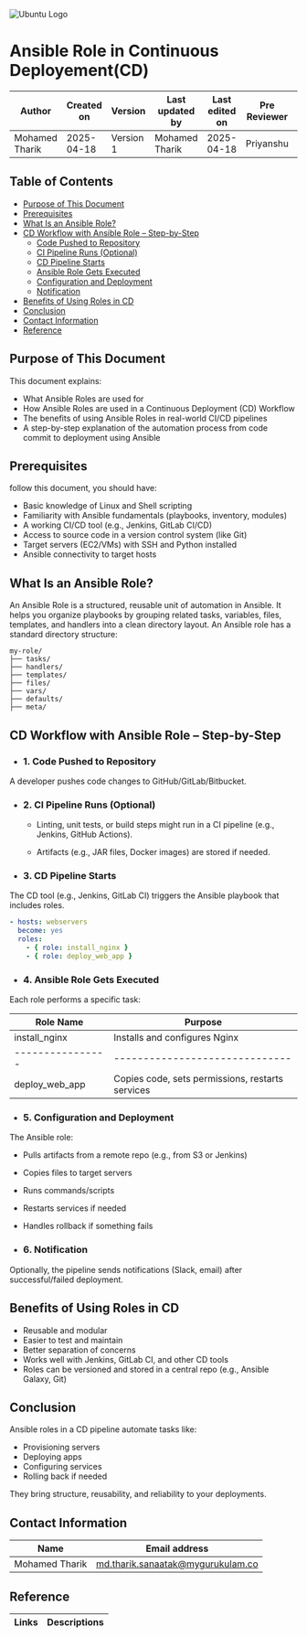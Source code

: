 ![Ubuntu Logo](https://i0.wp.com/blog.knoldus.com/wp-content/uploads/2017/10/ansible_logo.png?fit=1800%2C514&ssl=1)

# **Ansible Role in Continuous Deployement(CD)**

| Author         | Created on     | Version         | Last updated by | Last edited on | Pre Reviewer | L0 Reviewer | L1 Reviewer | L2 Reviewer |
|----------------|----------------|-----------------|-----------------|----------------|---------------|-------------|-------------|-------------|
| Mohamed Tharik | 2025-04-18     |     Version 1         | Mohamed Tharik  | 2025-04-18     |Priyanshu | Khushi | Mukul Joshi|Piyush Upadhyay |

## Table of Contents

- [Purpose of This Document](#purpose-of-this-document)
- [Prerequisites](#prerequisites)
- [What Is an Ansible Role?](#what-is-an-ansible-role)
- [CD Workflow with Ansible Role – Step-by-Step](#cd-workflow-with-ansible-role--step-by-step)
  - [Code Pushed to Repository](#1-code-pushed-to-repository)
  - [CI Pipeline Runs (Optional)](#2-ci-pipeline-runs-optional)
  - [CD Pipeline Starts](#3-cd-pipeline-starts)
  - [Ansible Role Gets Executed](#4-ansible-role-gets-executed)
  - [Configuration and Deployment](#5-configuration-and-deployment)
  - [Notification](#6-notification)
- [Benefits of Using Roles in CD](#benefits-of-using-roles-in-cd)
- [Conclusion](#conclusion)
- [Contact Information](#contact-information)
- [Reference](#reference)


## Purpose of This Document

This document explains:

- What Ansible Roles are used for
- How Ansible Roles are used in a Continuous Deployment (CD) Workflow
- The benefits of using Ansible Roles in real-world CI/CD pipelines
- A step-by-step explanation of the automation process from code commit to deployment using Ansible

## Prerequisites

follow this document, you should have:

- Basic knowledge of Linux and Shell scripting
- Familiarity with Ansible fundamentals (playbooks, inventory, modules)
- A working CI/CD tool (e.g., Jenkins, GitLab CI/CD)
- Access to source code in a version control system (like Git)
- Target servers (EC2/VMs) with SSH and Python installed
- Ansible connectivity to target hosts

## **What Is an Ansible Role?**

An Ansible Role is a structured, reusable unit of automation in Ansible. It helps you organize playbooks by grouping related tasks, variables, files, templates, and handlers into a clean directory layout.
An Ansible role has a standard directory structure:
```text
my-role/
├── tasks/
├── handlers/
├── templates/
├── files/
├── vars/
├── defaults/
├── meta/
```
## CD Workflow with Ansible Role – Step-by-Step

- ### 1. Code Pushed to Repository
A developer pushes code changes to GitHub/GitLab/Bitbucket.

- ### 2. CI Pipeline Runs (Optional)
  - Linting, unit tests, or build steps might run in a CI pipeline (e.g., Jenkins, GitHub Actions).

  - Artifacts (e.g., JAR files, Docker images) are stored if needed.

- ### 3. CD Pipeline Starts
The CD tool (e.g., Jenkins, GitLab CI) triggers the Ansible playbook that includes roles.
```yaml
- hosts: webservers
  become: yes
  roles:
    - { role: install_nginx }
    - { role: deploy_web_app }
```
- ### 4. Ansible Role Gets Executed
Each role performs a specific task:

|Role Name | Purpose|
|-----------|---------|
|install_nginx | Installs and configures Nginx|
|----------------|------------------------------|
|deploy_web_app | Copies code, sets permissions, restarts services|

- ### 5. Configuration and Deployment
The Ansible role:

  - Pulls artifacts from a remote repo (e.g., from S3 or Jenkins)
  - Copies files to target servers
  - Runs commands/scripts
  - Restarts services if needed
  - Handles rollback if something fails

- ### 6. Notification
Optionally, the pipeline sends notifications (Slack, email) after successful/failed deployment.

## Benefits of Using Roles in CD
- Reusable and modular
- Easier to test and maintain
- Better separation of concerns
- Works well with Jenkins, GitLab CI, and other CD tools
- Roles can be versioned and stored in a central repo (e.g., Ansible Galaxy, Git)

## Conclusion
Ansible roles in a CD pipeline automate tasks like:

- Provisioning servers
- Deploying apps
- Configuring services
- Rolling back if needed

They bring structure, reusability, and reliability to your deployments.

## Contact Information

| Name | Email address         |
|------|------------------------|
| Mohamed Tharik  | md.tharik.sanaatak@mygurukulam.co    |

## Reference

| Links                                                                                                                                                                                                                     | Descriptions                                                                                              |
|---------------------------------------------------------------------------------------------------------------------------------------------------------------------------------------------------------------------------|-----------------------------------------------------------------------------------------------------------|

